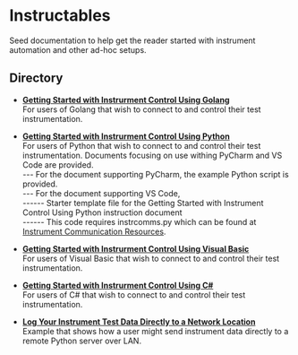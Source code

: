 
# Instructables

Seed documentation to help get the reader started with instrument automation and other ad-hoc setups. 

## Directory

[comment]: **[General](./directory)**  

* **[Getting Started with Instrurment Control Using Golang](./Get_Started_with_Instr_Control_Go)** 
<br>For users of Golang that wish to connect to and control their test instrumentation. 

* **[Getting Started with Instrurment Control Using Python](./Get_Started_with_Instr_Control_Python)** 
<br>For users of Python that wish to connect to and control their test instrumentation. Documents focusing on use withing PyCharm and VS Code are provided. <br>
--- For the document supporting PyCharm, the example Python script is provided. <br>
--- For the document supporting VS Code, <br>
------ Starter template file for the Getting Started with Instrument Control Using Python instruction document<br>
------ This code requires instrcomms.py which can be found at  [Instrument Communication Resources](../Instrument_Communication_Resouces). <br>

* **[Getting Started with Instrurment Control Using Visual Basic](./Get_Started_with_Instr_Control_VB)** 
<br>For users of Visual Basic that wish to connect to and control their test instrumentation. 

* **[Getting Started with Instrurment Control Using C#](./Get_Started_with_Intsr_Control_CSharp)** 
<br>For users of C# that wish to connect to and control their test instrumentation.

* **[Log Your Instrument Test Data Directly to a Network Location](./Log_Your_Instrument_Test_Data_Directly_to_a_Network_Location)**
<br>Example that shows how a user might send instrument data directly to a remote Python server over LAN. <br>
